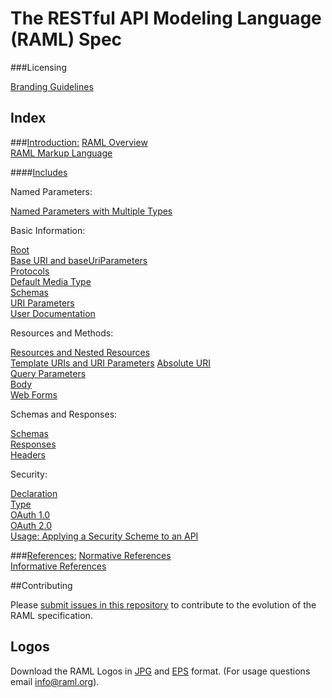 # The RESTful API Modeling Language (RAML) Spec

###Licensing

[Branding Guidelines](https://github.com/raml-org/raml-spec/blob/master/legal/brand_guidelines.pdf)

## Index

###[Introduction:](https://github.com/raml-org/raml-spec/blob/master/raml-0.8.md#introduction)
[RAML Overview](https://github.com/raml-org/raml-spec/blob/master/raml-0.8.md#overview)  
[RAML Markup Language](https://github.com/raml-org/raml-spec/blob/master/raml-0.8.md#markup-language)

####[Includes](https://github.com/raml-org/raml-spec/blob/master/raml-0.8.md#includes)

Named Parameters:

[Named Parameters with Multiple Types](https://github.com/raml-org/raml-spec/blob/master/raml-0.8.md#named-parameters-with-multiple-types)

Basic Information:

[Root](https://github.com/raml-org/raml-spec/blob/master/raml-0.8.md#root-section)  
[Base URI and baseUriParameters](https://github.com/raml-org/raml-spec/blob/master/raml-0.8.md#base-uri-and-baseuriparameters)  
[Protocols](https://github.com/raml-org/raml-spec/blob/master/raml-0.8.md#protocols)  
[Default Media Type](https://github.com/raml-org/raml-spec/blob/master/raml-0.8.md#default-media-type)  
[Schemas](https://github.com/raml-org/raml-spec/blob/master/raml-0.8.md#schemas)  
[URI Parameters](https://github.com/raml-org/raml-spec/blob/master/raml-0.8.md#uri-parameters)  
[User Documentation](https://github.com/raml-org/raml-spec/blob/master/raml-0.8.md#user-documentation)

Resources and Methods:

[Resources and Nested Resources](https://github.com/raml-org/raml-spec/blob/master/raml-0.8.md#resources-and-nested-resources)  
[Template URIs and URI Parameters](https://github.com/raml-org/raml-spec/blob/master/raml-0.8.md#template-uris-and-uri-parameters)
[Absolute URI](https://github.com/raml-org/raml-spec/blob/master/raml-0.8.md#absolute-uri)  
[Query Parameters](https://github.com/raml-org/raml-spec/blob/master/raml-0.8.md#query-strings)  
[Body](https://github.com/raml-org/raml-spec/blob/master/raml-0.8.md#body)  
[Web Forms](https://github.com/raml-org/raml-spec/blob/master/raml-0.8.md#web-forms)  

Schemas and Responses:

[Schemas](https://github.com/raml-org/raml-spec/blob/master/raml-0.8.md#schema)  
[Responses](https://github.com/raml-org/raml-spec/blob/master/raml-0.8.md#responses)  
[Headers](https://github.com/raml-org/raml-spec/blob/master/raml-0.8.md#headers)

Security:

[Declaration](https://github.com/raml-org/raml-spec/blob/master/raml-0.8.md#declaration)  
[Type](https://github.com/raml-org/raml-spec/blob/master/raml-0.8.md#type)  
[OAuth 1.0](https://github.com/raml-org/raml-spec/blob/master/raml-0.8.md#oauth-10)  
[OAuth 2.0](https://github.com/raml-org/raml-spec/blob/master/raml-0.8.md#oauth-20)  
[Usage: Applying a Security Scheme to an API](https://github.com/raml-org/raml-spec/blob/master/raml-0.8.md#usage-applying-a-security-scheme-to-an-api)

###[References:](https://github.com/raml-org/raml-spec/blob/master/raml-0.8.md#references)
[Normative References](https://github.com/raml-org/raml-spec/blob/master/raml-0.8.md#normative-references)  
[Informative References](https://github.com/raml-org/raml-spec/blob/master/raml-0.8.md#informative-references)

##Contributing

Please [submit issues in this repository](https://github.com/raml-org/raml-spec/issues) to contribute to the evolution of the RAML specification.

## Logos

Download the RAML Logos in [JPG](https://github.com/raml-org/raml-spec/raw/master/logos/RAML-logo.jpg) and [EPS](https://github.com/raml-org/raml-spec/raw/master/logos/RAML-logo.eps) format. (For usage questions email [info@raml.org](mailto:info@raml.org)).
